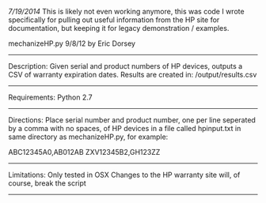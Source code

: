 *7/19/2014* This is likely not even working anymore, this was code I wrote specifically for pulling out useful information from the HP site for documentation, but keeping it for legacy demonstration / examples.

mechanizeHP.py
9/8/12
by Eric Dorsey
******************************
Description:
Given serial and product numbers of HP devices, outputs a CSV of warranty expiration dates. Results are created in:
/output/results.csv
******************************
Requirements:
Python 2.7
******************************
Directions:
Place serial number and product number, one per line seperated by a comma with no spaces, of HP devices in a file called hpinput.txt in same directory as mechanizeHP.py, for example:

ABC12345A0,AB012AB
ZXV12345B2,GH123ZZ
******************************
Limitations:
Only tested in OSX
Changes to the HP warranty site will, of course, break the script
******************************
